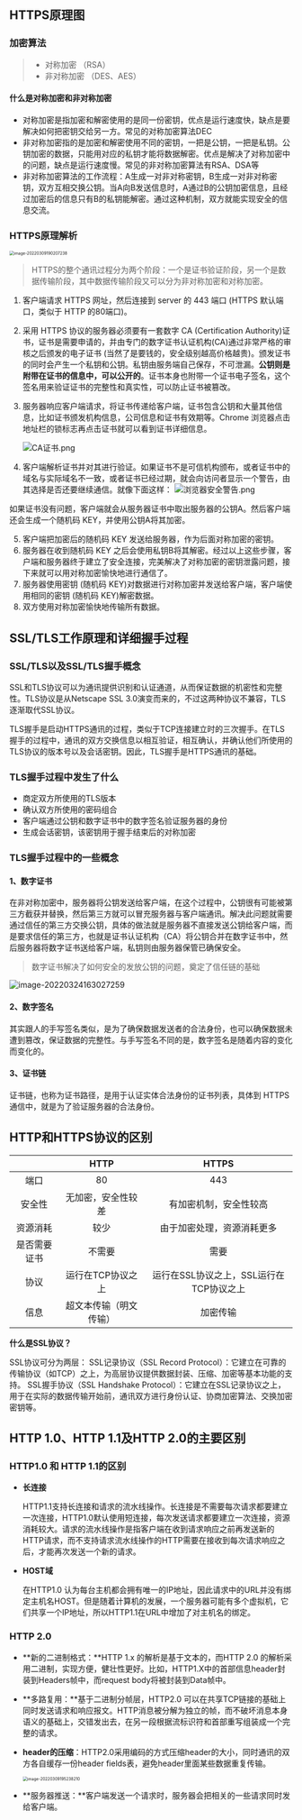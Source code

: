 ## HTTPS原理图

### 加密算法

>- 对称加密 （RSA）
>- 非对称加密 （DES、AES）

#### 什么是对称加密和非对称加密

- 对称加密是指加密和解密使用的是同一份密钥，优点是运行速度快，缺点是要解决如何把密钥交给另一方。常见的对称加密算法DEC
- 非对称加密指的是加密和解密使用不同的密钥，一把是公钥，一把是私钥。公钥加密的数据，只能用对应的私钥才能将数据解密。优点是解决了对称加密中的问题，缺点是运行速度慢。常见的非对称加密算法有RSA、DSA等
- 非对称加密算法的工作流程：A生成一对非对称密钥，B生成一对非对称密钥，双方互相交换公钥。当A向B发送信息时，A通过B的公钥加密信息，且经过加密后的信息只有B的私钥能解密。通过这种机制，双方就能实现安全的信息交流。

###  HTTPS原理解析

<img src="https://ldt-typora.oss-cn-shenzhen.aliyuncs.com/img/image-20220309190207238.png" alt="image-20220309190207238" style="zoom:50%;" />

> HTTPS的整个通讯过程分为两个阶段：一个是证书验证阶段，另一个是数据传输阶段，其中数据传输阶段又可以分为非对称加密和对称加密。

1. 客户端请求 HTTPS 网址，然后连接到 server 的 443 端口 (HTTPS 默认端口，类似于 HTTP 的80端口)。

2. 采用 HTTPS 协议的服务器必须要有一套数字 CA (Certification Authority)证书，证书是需要申请的，并由专门的数字证书认证机构(CA)通过非常严格的审核之后颁发的电子证书 (当然了是要钱的，安全级别越高价格越贵)。颁发证书的同时会产生一个私钥和公钥。私钥由服务端自己保存，不可泄漏。**公钥则是附带在证书的信息中，可以公开的**。证书本身也附带一个证书电子签名，这个签名用来验证证书的完整性和真实性，可以防止证书被篡改。

3. 服务器响应客户端请求，将证书传递给客户端，证书包含公钥和大量其他信息，比如证书颁发机构信息，公司信息和证书有效期等。Chrome 浏览器点击地址栏的锁标志再点击证书就可以看到证书详细信息。

   ![CA证书.png](https://ldt-typora.oss-cn-shenzhen.aliyuncs.com/img/bVbClUt.png)

4. 客户端解析证书并对其进行验证。如果证书不是可信机构颁布，或者证书中的域名与实际域名不一致，或者证书已经过期，就会向访问者显示一个警告，由其选择是否还要继续通信。就像下面这样：
   ![浏览器安全警告.png](https://ldt-typora.oss-cn-shenzhen.aliyuncs.com/img/bVbClUs.png)

如果证书没有问题，客户端就会从服务器证书中取出服务器的公钥A。然后客户端还会生成一个随机码 KEY，并使用公钥A将其加密。

5. 客户端把加密后的随机码 KEY 发送给服务器，作为后面对称加密的密钥。
6. 服务器在收到随机码 KEY 之后会使用私钥B将其解密。经过以上这些步骤，客户端和服务器终于建立了安全连接，完美解决了对称加密的密钥泄露问题，接下来就可以用对称加密愉快地进行通信了。
7. 服务器使用密钥 (随机码 KEY)对数据进行对称加密并发送给客户端，客户端使用相同的密钥 (随机码 KEY)解密数据。
8. 双方使用对称加密愉快地传输所有数据。



## SSL/TLS工作原理和详细握手过程

### SSL/TLS以及SSL/TLS握手概念

SSL和TLS协议可以为通讯提供识别和认证通道，从而保证数据的机密性和完整性。TLS协议是从Netscape SSL 3.0演变而来的，不过这两种协议不兼容，TLS逐渐取代SSL协议。

TLS握手是启动HTTPS通讯的过程，类似于TCP连接建立时的三次握手。在TLS握手的过程中，通讯的双方交换信息以相互验证，相互确认，并确认他们所使用的TLS协议的版本号以及会话密钥。因此，TLS握手是HTTPS通讯的基础。

### TLS握手过程中发生了什么

- 商定双方所使用的TLS版本
- 确认双方所使用的密码组合
- 客户端通过公钥和数字证书中的数字签名验证服务器的身份
- 生成会话密钥，该密钥用于握手结束后的对称加密

### TLS握手过程中的一些概念

#### 1、数字证书

在非对称加密中，服务器将公钥发送给客户端，在这个过程中，公钥很有可能被第三方截获并替换，然后第三方就可以冒充服务器与客户端通讯。解决此问题就需要通过信任的第三方交换公钥，具体的做法就是服务器不直接发送公钥给客户端，而是要求信任的第三方，也就是证书认证机构（CA）将公钥合并在数字证书中，然后服务器将数字证书送给客户端，私钥则由服务器保管已确保安全。

>数字证书解决了如何安全的发放公钥的问题，奠定了信任链的基础

![image-20220324163027259](https://ldt-typora.oss-cn-shenzhen.aliyuncs.com/img/image-20220324163027259.png)

#### 2、数字签名

其实跟人的手写签名类似，是为了确保数据发送者的合法身份，也可以确保数据未遭到篡改，保证数据的完整性。与手写签名不同的是，数字签名是随着内容的变化而变化的。

#### 3、证书链

证书链，也称为证书路径，是用于认证实体合法身份的证书列表，具体到 HTTPS 通信中，就是为了验证服务器的合法身份。



## HTTP和HTTPS协议的区别

|              |          HTTP          |                  HTTPS                  |
| :----------: | :--------------------: | :-------------------------------------: |
|     端口     |           80           |                   443                   |
|    安全性    |   无加密，安全性较差   |         有加密机制，安全性较高          |
|   资源消耗   |          较少          |       由于加密处理，资源消耗更多        |
| 是否需要证书 |         不需要         |                  需要                   |
|     协议     |   运行在TCP协议之上    | 运行在SSL协议之上，SSL运行在TCP协议之上 |
|     信息     | 超文本传输（明文传输） |                加密传输                 |

**什么是SSL协议？**

SSL协议可分为两层： SSL记录协议（SSL Record Protocol）：它建立在可靠的传输协议（如TCP）之上，为高层协议提供数据封装、压缩、加密等基本功能的支持。 SSL握手协议（SSL Handshake Protocol）：它建立在SSL记录协议之上，用于在实际的数据传输开始前，通讯双方进行身份认证、协商加密算法、交换加密密钥等。



##  HTTP 1.0、HTTP 1.1及HTTP 2.0的主要区别

###  **HTTP1.0 和 HTTP 1.1的区别**

- **长连接**

  HTTP1.1支持长连接和请求的流水线操作。长连接是不需要每次请求都要建立一次连接，HTTP1.0默认使用短连接，每次发送请求都要建立一次连接，资源消耗较大。请求的流水线操作是指客户端在收到请求响应之前再发送新的HTTP请求，而不支持请求流水线操作的HTTP需要在接收到每次请求响应之后，才能再次发送一个新的请求。

- **HOST域**

  在HTTP1.0 认为每台主机都会拥有唯一的IP地址，因此请求中的URL并没有绑定主机名HOST。但是随着计算机的发展，一个服务器可能有多个虚拟机，它们共享一个IP地址，所以HTTP1.1在URL中增加了对主机名的绑定。

### HTTP 2.0

- **新的二进制格式：**HTTP 1.x 的解析是基于文本的，而HTTP 2.0 的解析采用二进制，实现方便，健壮性更好。比如，HTTP1.X中的首部信息header封装到Headers帧中，而request body将被封装到Data帧中。

- **多路复用：**基于二进制分帧层，HTTP2.0 可以在共享TCP链接的基础上同时发送请求和响应报文。HTTP消息被分解为独立的帧，而不破坏消息本身语义的基础上，交错发出去，在另一段根据流标识符和首部重写组装成一个完整的请求。

- **header的压缩**：HTTP2.0采用编码的方式压缩header的大小，同时通讯的双方各自缓存一份header fields表，避免header里面某些数据重复传输。

  <img src="https://ldt-typora.oss-cn-shenzhen.aliyuncs.com/img/image-20220309195238210.png" alt="image-20220309195238210" style="zoom:50%;" />

- **服务器推送：**客户端发送一个请求时，服务器会把相关的一些请求同时发给客户端。